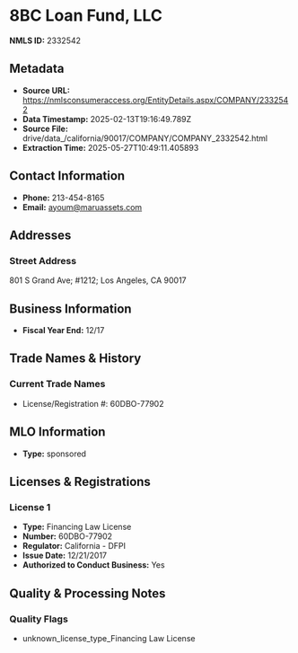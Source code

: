 # 8BC Loan Fund, LLC

**NMLS ID:** 2332542

## Metadata
- **Source URL:** https://nmlsconsumeraccess.org/EntityDetails.aspx/COMPANY/2332542
- **Data Timestamp:** 2025-02-13T19:16:49.789Z
- **Source File:** drive/data_/california/90017/COMPANY/COMPANY_2332542.html
- **Extraction Time:** 2025-05-27T10:49:11.405893

## Contact Information
- **Phone:** 213-454-8165
- **Email:** ayoum@maruassets.com

## Addresses
### Street Address
801 S Grand Ave; #1212; Los Angeles, CA 90017

## Business Information
- **Fiscal Year End:** 12/17

## Trade Names & History
### Current Trade Names
- License/Registration #: 60DBO-77902

## MLO Information
- **Type:** sponsored

## Licenses & Registrations

### License 1
- **Type:** Financing Law License
- **Number:** 60DBO-77902
- **Regulator:** California - DFPI
- **Issue Date:** 12/21/2017
- **Authorized to Conduct Business:** Yes

## Quality & Processing Notes
### Quality Flags
- unknown_license_type_Financing Law License
